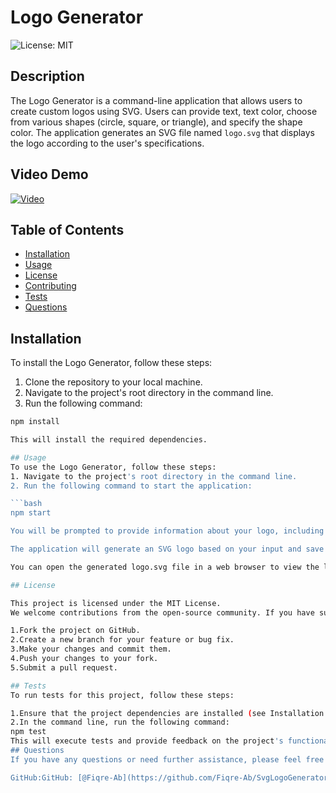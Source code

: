 # Logo Generator

![License: MIT](https://img.shields.io/badge/License-MIT-yellow.svg)

## Description

The Logo Generator is a command-line application that allows users to create custom logos using SVG. Users can provide text, text color, choose from various shapes (circle, square, or triangle), and specify the shape color. The application generates an SVG file named `logo.svg` that displays the logo according to the user's specifications.

## Video Demo

[![Video](./Video/Screenshot%202023-10-20%20004258.png)](https://drive.google.com/uc?id=1cOE9ub9B_bRJOi5v8y4sDTYWtX4Ax7s3)

## Table of Contents

- [Installation](#installation)
- [Usage](#usage)
- [License](#license)
- [Contributing](#contributing)
- [Tests](#tests)
- [Questions](#questions)

## Installation

To install the Logo Generator, follow these steps:

1. Clone the repository to your local machine.
2. Navigate to the project's root directory in the command line.
3. Run the following command:

```bash
npm install

This will install the required dependencies.

## Usage
To use the Logo Generator, follow these steps:
1. Navigate to the project's root directory in the command line.
2. Run the following command to start the application:

```bash
npm start

You will be prompted to provide information about your logo, including text, text color, shape, and shape color.

The application will generate an SVG logo based on your input and save it as logo.svg in the project's examples folder.

You can open the generated logo.svg file in a web browser to view the logo.

## License

This project is licensed under the MIT License.
We welcome contributions from the open-source community. If you have suggestions, bug reports, or want to contribute to the development of this project, please follow these guidelines:

1.Fork the project on GitHub.
2.Create a new branch for your feature or bug fix.
3.Make your changes and commit them.
4.Push your changes to your fork.
5.Submit a pull request.

## Tests
To run tests for this project, follow these steps:

1.Ensure that the project dependencies are installed (see Installation section).
2.In the command line, run the following command:
npm test
This will execute tests and provide feedback on the project's functionality.
## Questions
If you have any questions or need further assistance, please feel free to reach out to me:

GitHub:GitHub: [@Fiqre-Ab](https://github.com/Fiqre-Ab/SvgLogoGenerator)